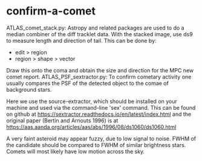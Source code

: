 # confirm-a-comet

ATLAS_comet_stack.py: Astropy and related packages are used to do a median combiner of the diff tracklet data.
With the stacked image, use ds9 to measure length and direction of tail. This can be done by:
- edit > region
- region > shape > vector

Draw this onto the coma and obtain the size and direction for the MPC new comet report.
ATLAS_PSF_sextractor.py: To confirm cometary activity one usually compares the PSF of the detected object to the comae of background stars.

Here we use the source-extractor, which should be installed on your machine and used via the command-line 'sex' command. This can be found on github at https://sextractor.readthedocs.io/en/latest/index.html
and the original paper (Bertin and Arnouts 1996) is at
https://aas.aanda.org/articles/aas/abs/1996/08/ds1060/ds1060.html

A very faint asteroid may appear fuzzy, due to low signal to noise.
FWHM of the candidate should be compared to FWHM of similar brightness stars.
Comets will most likely have low motion across the sky.
